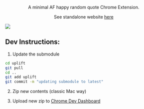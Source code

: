 <p align="center">
  A minimal AF happy random quote Chrome Extension. 
<p>
<p align="center">
  See standalone website <a href="https://uplift.now.sh">here</a>
<p>

![](src/uplift/images/screenshot.png)

## Dev Instructions:

1. Update the submodule

```sh
cd uplift
git pull
cd ..
git add uplift
git commit -m "updating submodule to latest"
```

2. Zip new contents (classic Mac way)

3. Upload new zip to [Chrome Dev Dashboard](https://chrome.google.com/webstore/developer/edit/anhkohifmklhaghbkicjmaomaacgkcek)
